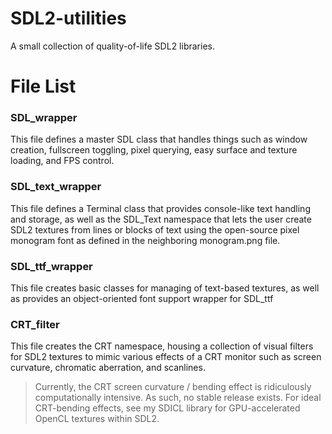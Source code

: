 # SDL2-utilities
A small collection of quality-of-life SDL2 libraries.

# File List


### SDL_wrapper
This file defines a master SDL class that handles things such as window creation, fullscreen toggling, pixel querying, easy surface and texture loading, and FPS control.

### SDL_text_wrapper
This file defines a Terminal class that provides console-like text handling and storage, as well as the SDL_Text namespace that lets the user create SDL2 textures from lines or blocks of text using the open-source pixel monogram font as defined in the neighboring monogram.png file.

### SDL_ttf_wrapper
This file creates basic classes for managing of text-based textures, as well as provides an object-oriented font support wrapper for SDL_ttf

### CRT_filter
This file creates the CRT namespace, housing a collection of visual filters for SDL2 textures to mimic various effects of a CRT monitor such as screen curvature, chromatic aberration, and scanlines.
>Currently, the CRT screen curvature / bending effect is ridiculously computationally intensive. As such, no stable release exists. For ideal CRT-bending effects, see my SDICL library for GPU-accelerated OpenCL textures within SDL2.
